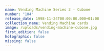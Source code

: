 ```yaml
---
name: Vending Machine Series 3 - Cubone
number: "104"
release_date: 1998-11-24T00:00:00.000+01:00
collection_name: Vending Machine cards
image: /uploads/vending-machine-cubone.jpg
first_edition: false
holographic: false
missing: false
---
```

